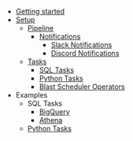 - [Getting started](intro.md)
- [Setup](project/project_structure.md)
  - [Pipeline](project/pipeline/pipeline.md)
    - [Notifications](project/pipeline/notifications/notifications.md)
      - [Slack Notifications](project/pipeline/notifications/slack.md)
      - [Discord Notifications](project/pipeline/notifications/discord.md)
  - [Tasks](project/tasks/tasks.md)
    - [SQL Tasks](project/tasks/sql_tasks.md)
    - [Python Tasks](project/tasks/python_tasks.md)
    - [Blast Scheduler Operators](project/tasks/operators/operators.md)
- Examples
  - SQL Tasks
    - [BigQuery](examples/sql/bigquery.md)
    - [Athena](examples/sql/athena.md)
  - [Python Tasks](examples/python/python.md)
  